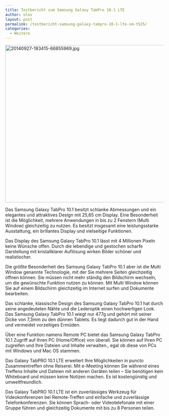 ```yaml
---
title: Testbericht zum Samsung Galaxy TabPro 10.1 LTE
author: olav
layout: post
permalink: /testbericht-samsung-galaxy-tabpro-10-1-lte-sm-t525/
categories:
  - Weitere
---
```

<img class="alignnone wp-image-116 size-full" src="http://senioren-tablet.eu/wp-content/uploads/2014/09/20140927-183415-66855969-e1412926092151.jpg" alt="20140927-183415-66855969.jpg" width="767" height="498" />

Das Samsung Galaxy TabPro 10.1 besitzt schlanke Abmessungen und ein elegantes und attraktives Design mit 25,65 cm Display. Eine Besonderheit ist die Möglichkeit, mehrere Anwendungen in bis zu 2 Fenstern (Multi Window) gleichzeitig zu nutzen. Es besitzt insgesamt eine leistungsstarke Ausstattung, ein brillantes Display und vielseitige Funktionen.

Das Display des Samsung Galaxy TabPro 10.1 lässt mit 4 Millionen Pixeln keine Wünsche offen. Durch die lebendige und gestochen scharfe Darstellung mit kristallklarer Auflösung wirken Bilder schöner und realistischer.

Die größte Besonderheit des Samsung Galaxy TabPro 10.1 aber ist die Multi Window genannte Technologie, mit der Sie mehrere Seiten gleichzeitig öffnen können. Sie müssen nicht mehr ständig den Bildschirm wechseln, um die gewünschte Funktion nutzen zu können. Mit Multi Window können Sie auf einem Bildschirm gleichzeitig im Internet surfen und Dokumente bearbeiten.

Das schlanke, klassische Design des Samsung Galaxy TabPro 10.1 hat durch seine angedeuteten Nähte und die Lederoptik einen hochwertigen Look. Das Samsung Galaxy TabPro 10.1 wiegt nur 477g und gehört mit seiner Dicke von 7,3mm zu den dünnen Tablets. Es liegt dadurch gut in der Hand und vermeidet vorzeitiges Ermüden.

Über eine Funktion namens Remote PC bietet das Samsung Galaxy TabPro 10.1 Zugriff auf Ihren PC (Home/Office) von überall. Sie können auf Ihren PC zugreifen und Ihre Dateien und Inhalte verwalten., egal ob diese von PCs mit Windows und Mac OS stammen.

Das Galaxy TabPRO 10.1 LTE erweitert Ihre Möglichkeiten in puncto Zusammentreffen ohne Reiserei. Mit e-Meeting können Sie während eines Treffens Inhalte und Dateien mit anderen Geräten teilen – Sie benötigen kein Whiteboard und müssen keine Notizen machen. Es ist kostengünstig und umweltfreundlich.

Das Galaxy TabPRO 10.1 LTE ist ein zuverlässiges Werkzeug für Videokonferenzen bei Remote-Treffen und einfache und zuverlässige Telefonkonferenzen. Sie können Sprach- oder Videotelefonate mit einer Gruppe führen und gleichzeitig Dokumente mit bis zu 8 Personen teilen.